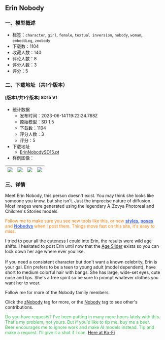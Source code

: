 ## Erin Nobody
### 一、模型概述

- 标签：`character`, `girl`, `female`, `textual inversion`, `nobody`, `woman`, `embedding`, `znobody`
- 下载数：1104
- 收藏人数：140
- 评论人数：8
- 评分人数：3
- 评分：5

### 二、下载地址（共1个版本）

#### [版本1/共1个版本] SD15 V1

- 统计数据
  - 发布时间：2023-06-14T19:22:24.788Z
  - 原始模型：SD 1.5
  - 下载数：1104
  - 评分人数：3
  - 评分：5
- 下载地址
  - [ErinNobodySD15.pt](https://civitai.com/api/download/models/96071)
- 样例图像：

| <img src="https://image.civitai.com/xG1nkqKTMzGDvpLrqFT7WA/6241f28d-bd59-4280-9191-cc675683852e/width=450/1145150.jpeg" /> | <img src="https://image.civitai.com/xG1nkqKTMzGDvpLrqFT7WA/620a1aec-8800-4c42-8478-f5c413611f45/width=450/1145157.jpeg" /> | <img src="https://image.civitai.com/xG1nkqKTMzGDvpLrqFT7WA/447ac7d2-e480-4e47-bf4e-08201b8f43bc/width=450/1145152.jpeg" /> | <img src="https://image.civitai.com/xG1nkqKTMzGDvpLrqFT7WA/c05258d3-6d87-460b-accb-6776ce8ed293/width=450/1145151.jpeg" /> |
| ---- | ---- | ---- | ---- |


### 三、详情
<p>Meet Erin Nobody, this person doesn't exist. You may think she looks like someone you know, but she isn't. Just the imprecise nature of diffusion. Most images were generated using the legendary A-Zovya Photoreal and Children's Stories models.</p><p><span style="color:rgb(253, 126, 20)">Follow me to make sure you see new tools like this, or new </span><a target="_blank" rel="ugc" href="https://civitai.com/tag/zstyle"><strong><span style="color:rgb(76, 110, 245)">styles</span></strong></a><strong><span style="color:rgb(76, 110, 245)">, </span></strong><a target="_blank" rel="ugc" href="https://civitai.com/tag/zpose"><strong><span style="color:rgb(76, 110, 245)">poses</span></strong></a><span style="color:rgb(76, 110, 245)"> </span><span style="color:rgb(253, 126, 20)">and</span><span style="color:rgb(76, 110, 245)"> </span><a target="_blank" rel="ugc" href="https://civitai.com/tag/znobody"><strong><span style="color:rgb(76, 110, 245)">Nobodys</span></strong></a><span style="color:rgb(253, 126, 20)"> when I post them. Things move fast on this site, it's easy to miss.</span></p><p>I tried to pour all the cuteness I could into Erin, the results were wild age shifts. I hesitated to post Erin until now that the <a rel="ugc" href="https://civitai.com/models/65214/age-slider">Age Slider</a> exists so you can lock down her age where ever you like. <br /><br />If you need a consistent character but don't want a known celebrity, Erin is your gal. Erin prefers to be a teen to young adult (model dependent), have short to medium colorful hair with bangs. She has large, wide-set eyes, cute nose and lips. She's a free spirit so be sure to prompt whatever clothes you want her to wear.</p><p>Follow me for more of the Nobody family members.</p><p>Click the <a target="_blank" rel="ugc" href="https://civitai.com/tag/znobody">zNobody</a> tag for more, or the <a target="_blank" rel="ugc" href="https://civitai.com/tag/nobody">Nobody</a> tag to see other's contributions.</p><p></p><p><span style="color:#40c057">Do you have requests? I've been putting in many more hours lately with this. That's my problem, not yours. But if you'd like to tip me, buy me a beer. Beer encourages me to ignore work and make AI models instead. Tip and make a request. I'll give it a shot if I can.</span> <a target="_blank" rel="ugc" href="https://ko-fi.com/zovya">Here at Ko-Fi</a></p>